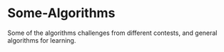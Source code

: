 # Some-Algorithms
Some of the algorithms challenges from different contests, and general algorithms for learning.
